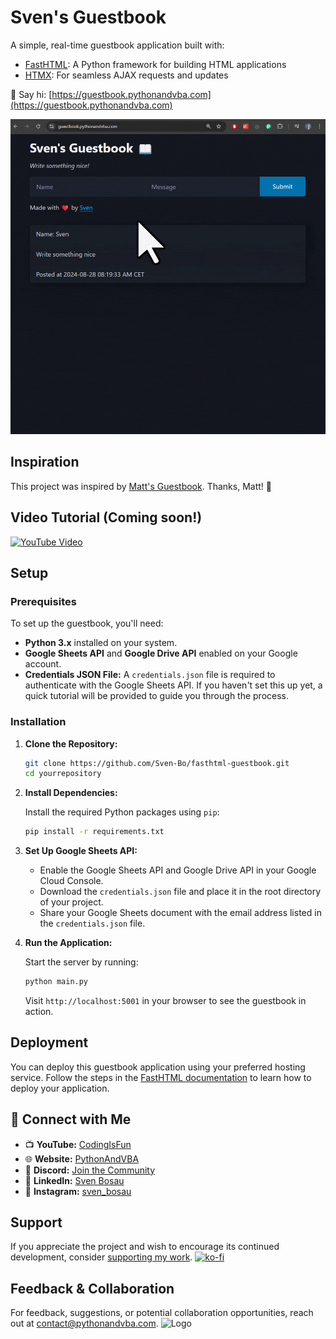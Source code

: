 # Sven's Guestbook

A simple, real-time guestbook application built with:

- [FastHTML](https://fastht.ml): A Python framework for building HTML applications
- [HTMX](https://htmx.org): For seamless AJAX requests and updates

👋 Say hi: [https://guestbook.pythonandvba.com](https://guestbook.pythonandvba.com)

![Website Demo](assets/demo.gif)

## Inspiration

This project was inspired by [Matt's Guestbook](https://github.com/mattppal/fasthtml-guestbook/tree/main). Thanks, Matt! 🙏

## Video Tutorial (Coming soon!)
[![YouTube Video](https://img.youtube.com/vi/XXX/0.jpg)](https://youtu.be/XXX)

## Setup

### Prerequisites

To set up the guestbook, you'll need:

- **Python 3.x** installed on your system.
- **Google Sheets API** and **Google Drive API** enabled on your Google account.
- **Credentials JSON File:** A `credentials.json` file is required to authenticate with the Google Sheets API. If you haven't set this up yet, a quick tutorial will be provided to guide you through the process.

### Installation

1. **Clone the Repository:**

   ```bash
   git clone https://github.com/Sven-Bo/fasthtml-guestbook.git
   cd yourrepository
   ```
2. **Install Dependencies:**

   Install the required Python packages using `pip`:

   ```bash
   pip install -r requirements.txt
   ```

3. **Set Up Google Sheets API:**

   - Enable the Google Sheets API and Google Drive API in your Google Cloud Console.
   - Download the `credentials.json` file and place it in the root directory of your project.
   - Share your Google Sheets document with the email address listed in the `credentials.json` file.

4. **Run the Application:**

   Start the server by running:

   ```bash
   python main.py
   ```

   Visit `http://localhost:5001` in your browser to see the guestbook in action.

## Deployment

You can deploy this guestbook application using your preferred hosting service. Follow the steps in the [FastHTML documentation](https://docs.fastht.ml/tutorials/by_example.html#deploying-your-app) to learn how to deploy your application.



## 🤝 Connect with Me
- 📺 **YouTube:** [CodingIsFun](https://youtube.com/c/CodingIsFun)
- 🌐 **Website:** [PythonAndVBA](https://pythonandvba.com)
- 💬 **Discord:** [Join the Community](https://pythonandvba.com/discord)
- 💼 **LinkedIn:** [Sven Bosau](https://www.linkedin.com/in/sven-bosau/)
- 📸 **Instagram:** [sven_bosau](https://www.instagram.com/sven_bosau/)

## Support 
If you appreciate the project and wish to encourage its continued development, consider [supporting my work](https://pythonandvba.com/coffee-donation).
[![ko-fi](https://ko-fi.com/img/githubbutton_sm.svg)](https://pythonandvba.com/coffee-donation)

## Feedback & Collaboration
For feedback, suggestions, or potential collaboration opportunities, reach out at contact@pythonandvba.com.
![Logo](https://www.pythonandvba.com/banner-img)
